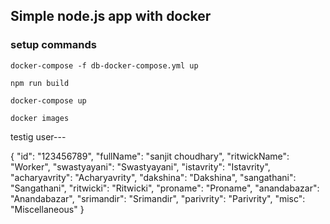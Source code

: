 ## Simple node.js app with docker


### setup commands

```
docker-compose -f db-docker-compose.yml up
```

```
npm run build
```

```
docker-compose up  
```

```
docker images
```




testig user---


{
  "id": "123456789",
  "fullName": "sanjit choudhary",
  "ritwickName": "Worker",
  "swastyayani": "Swastyayani",
  "istavrity": "Istavrity",
  "acharyavrity": "Acharyavrity",
  "dakshina": "Dakshina",
  "sangathani": "Sangathani",
  "ritwicki": "Ritwicki",
  "proname": "Proname",
  "anandabazar": "Anandabazar",
  "srimandir": "Srimandir",
  "parivrity": "Parivrity",
  "misc": "Miscellaneous"
}
